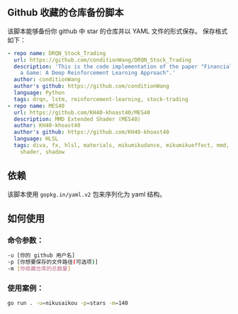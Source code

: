 
## Github 收藏的仓库备份脚本
该脚本能够备份你 github 中 star 的仓库并以 YAML 文件的形式保存。
保存格式如下： 
```YAML
- repo name: DRQN_Stock_Trading
  url: https://github.com/conditionWang/DRQN_Stock_Trading
  description: 'This is the code implementation of the paper "Financial Trading as
    a Game: A Deep Reinforcement Learning Approach".'
  author: conditionWang
  author's github: https://github.com/conditionWang
  language: Python
  tags: drqn, lstm, reinforcement-learning, stock-trading
- repo name: MES40
  url: https://github.com/KH40-khoast40/MES40
  description: MMD Extended Shader (MES40)
  author: KH40-khoast40
  author's github: https://github.com/KH40-khoast40
  language: HLSL
  tags: diva, fx, hlsl, materials, mikumikudance, mikumikueffect, mmd, mme, project,
    shader, shadow
```

## 依赖
该脚本使用 `gopkg.in/yaml.v2` 包来序列化为 yaml 结构。

## 如何使用
### 命令参数：
```bash
-u [你的 github 用户名]
-p [你想要保存的文件路径(可选项)]
-m [你收藏仓库的总数量]
```

### 使用案例：
```bash
go run . -u=nikusaikou -p=stars -m=140
```